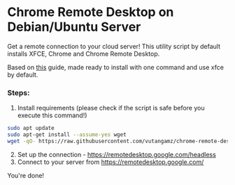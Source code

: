 # Chrome Remote Desktop on Debian/Ubuntu Server

Get a remote connection to your cloud server! This utility script by default installs XFCE, Chrome and Chrome Remote Desktop.

Based on [this](https://cloud.google.com/solutions/chrome-desktop-remote-on-compute-engine) guide, made ready to install with one command and use xfce by default.

### Steps:
1. Install requirements (please check if the script is safe before you execute this command!)
```sh
sudo apt update
sudo apt-get install --assume-yes wget
wget -qO- https://raw.githubusercontent.com/vutangamz/chrome-remote-desktop/master/install.sh | sudo bash
```
2. Set up the connection - https://remotedesktop.google.com/headless
3. Connect to your server from https://remotedesktop.google.com/

You're done!
